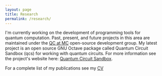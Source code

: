```yaml
---
layout: page
title: Research
permalink: /research/
---
```


I'm currently working on the development of programming tools for quantum computation. Past, present, and future projects in this area are maintained under the [QC at MC](https://github.com/QCatMC) open-source development group. My latest project is an open source GNU Octave package called Quantum Circuit Sandbox (qcs) for working with quantum circuits. For more information see the project's website here: [Quantum Circuit Sandbox](https://qcatmc.github.io/quantumCircuitSandbox/).  

For a complete list of my publications see my [CV](/cv/)  
